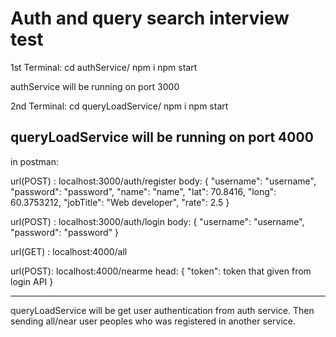 # Auth and query search interview test


1st Terminal:
cd authService/
npm i
npm start

authService will be running on port 3000

2nd Terminal:
cd queryLoadService/
npm i
npm start

queryLoadService will be running on port 4000
----------------------------------------------------------------
in postman:

url(POST) : localhost:3000/auth/register
body: {
	"username": "username",
	"password": "password",
	"name": "name",
	"lat": 70.8416,
	"long": 60.3753212,
	"jobTitle": "Web developer",
	"rate": 2.5
}

url(POST) : localhost:3000/auth/login
body: {
	"username": "username",
	"password": "password"
}

url(GET) : localhost:4000/all

url(POST): localhost:4000/nearme
head: {
  "token": token that given from login API
}

------------------------------------------------------------------
queryLoadService will be get user authentication from auth service. Then sending all/near user peoples who was registered in another service.

